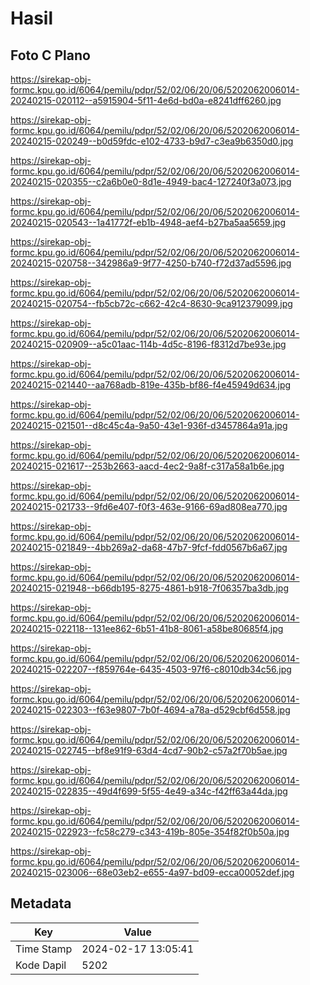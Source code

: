 # Hasil

## Foto C Plano

https://sirekap-obj-formc.kpu.go.id/6064/pemilu/pdpr/52/02/06/20/06/5202062006014-20240215-020112--a5915904-5f11-4e6d-bd0a-e8241dff6260.jpg

https://sirekap-obj-formc.kpu.go.id/6064/pemilu/pdpr/52/02/06/20/06/5202062006014-20240215-020249--b0d59fdc-e102-4733-b9d7-c3ea9b6350d0.jpg

https://sirekap-obj-formc.kpu.go.id/6064/pemilu/pdpr/52/02/06/20/06/5202062006014-20240215-020355--c2a6b0e0-8d1e-4949-bac4-127240f3a073.jpg

https://sirekap-obj-formc.kpu.go.id/6064/pemilu/pdpr/52/02/06/20/06/5202062006014-20240215-020543--1a41772f-eb1b-4948-aef4-b27ba5aa5659.jpg

https://sirekap-obj-formc.kpu.go.id/6064/pemilu/pdpr/52/02/06/20/06/5202062006014-20240215-020758--342986a9-9f77-4250-b740-f72d37ad5596.jpg

https://sirekap-obj-formc.kpu.go.id/6064/pemilu/pdpr/52/02/06/20/06/5202062006014-20240215-020754--fb5cb72c-c662-42c4-8630-9ca912379099.jpg

https://sirekap-obj-formc.kpu.go.id/6064/pemilu/pdpr/52/02/06/20/06/5202062006014-20240215-020909--a5c01aac-114b-4d5c-8196-f8312d7be93e.jpg

https://sirekap-obj-formc.kpu.go.id/6064/pemilu/pdpr/52/02/06/20/06/5202062006014-20240215-021440--aa768adb-819e-435b-bf86-f4e45949d634.jpg

https://sirekap-obj-formc.kpu.go.id/6064/pemilu/pdpr/52/02/06/20/06/5202062006014-20240215-021501--d8c45c4a-9a50-43e1-936f-d3457864a91a.jpg

https://sirekap-obj-formc.kpu.go.id/6064/pemilu/pdpr/52/02/06/20/06/5202062006014-20240215-021617--253b2663-aacd-4ec2-9a8f-c317a58a1b6e.jpg

https://sirekap-obj-formc.kpu.go.id/6064/pemilu/pdpr/52/02/06/20/06/5202062006014-20240215-021733--9fd6e407-f0f3-463e-9166-69ad808ea770.jpg

https://sirekap-obj-formc.kpu.go.id/6064/pemilu/pdpr/52/02/06/20/06/5202062006014-20240215-021849--4bb269a2-da68-47b7-9fcf-fdd0567b6a67.jpg

https://sirekap-obj-formc.kpu.go.id/6064/pemilu/pdpr/52/02/06/20/06/5202062006014-20240215-021948--b66db195-8275-4861-b918-7f06357ba3db.jpg

https://sirekap-obj-formc.kpu.go.id/6064/pemilu/pdpr/52/02/06/20/06/5202062006014-20240215-022118--131ee862-6b51-41b8-8061-a58be80685f4.jpg

https://sirekap-obj-formc.kpu.go.id/6064/pemilu/pdpr/52/02/06/20/06/5202062006014-20240215-022207--f859764e-6435-4503-97f6-c8010db34c56.jpg

https://sirekap-obj-formc.kpu.go.id/6064/pemilu/pdpr/52/02/06/20/06/5202062006014-20240215-022303--f63e9807-7b0f-4694-a78a-d529cbf6d558.jpg

https://sirekap-obj-formc.kpu.go.id/6064/pemilu/pdpr/52/02/06/20/06/5202062006014-20240215-022745--bf8e91f9-63d4-4cd7-90b2-c57a2f70b5ae.jpg

https://sirekap-obj-formc.kpu.go.id/6064/pemilu/pdpr/52/02/06/20/06/5202062006014-20240215-022835--49d4f699-5f55-4e49-a34c-f42ff63a44da.jpg

https://sirekap-obj-formc.kpu.go.id/6064/pemilu/pdpr/52/02/06/20/06/5202062006014-20240215-022923--fc58c279-c343-419b-805e-354f82f0b50a.jpg

https://sirekap-obj-formc.kpu.go.id/6064/pemilu/pdpr/52/02/06/20/06/5202062006014-20240215-023006--68e03eb2-e655-4a97-bd09-ecca00052def.jpg


## Metadata

| Key        | Value               |
| ---------- | ------------------- |
| Time Stamp | 2024-02-17 13:05:41 |
| Kode Dapil | 5202                |



